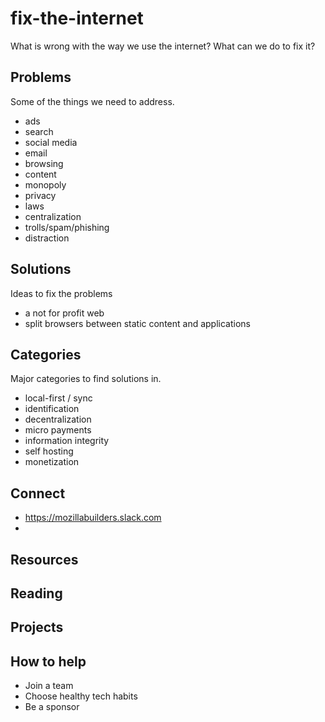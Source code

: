 # fix-the-internet
What is wrong with the way we use the internet?  What can we do to fix it?

## Problems
Some of the things we need to address.

* ads
* search
* social media
* email
* browsing
* content
* monopoly
* privacy
* laws
* centralization
* trolls/spam/phishing
* distraction

## Solutions
Ideas to fix the problems

* a not for profit web
* split browsers between static content and applications

## Categories
Major categories to find solutions in.

* local-first / sync
* identification
* decentralization
* micro payments
* information integrity
* self hosting
* monetization

## Connect
* https://mozillabuilders.slack.com
* 

## Resources


## Reading


## Projects


## How to help
* Join a team
* Choose healthy tech habits
* Be a sponsor
